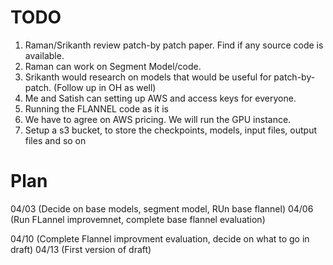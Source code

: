 # TODO

1. Raman/Srikanth review patch-by patch paper. Find if any source code is available.
2. Raman can work on Segment Model/code.
3. Srikanth would research on models that would be useful for patch-by-patch. (Follow up in OH as well)
4. Me and Satish can setting up AWS and access keys for everyone.
5. Running the FLANNEL code as it is
6. We have to agree on AWS pricing.
We will run the GPU instance.
7. Setup a s3 bucket, to store the checkpoints, models, input files, output files and so on

# Plan

04/03 (Decide on base models, segment model, RUn base flannel)
04/06 (Run FLannel improvemnet, complete base flannel evaluation)

04/10 (Complete Flannel improvment evaluation, decide on what to go in draft)
04/13 (First version of draft)



